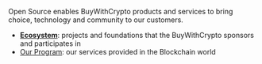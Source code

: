 Open Source enables BuyWithCrypto products and services to bring choice, technology and community to our customers.
- **[Ecosystem](https://buywithcrypto-partners.pages.dev/)**: projects and foundations that the BuyWithCrypto sponsors and participates in
- [Our Program](https://buywithcrypto.pages.dev/): our services provided in the Blockchain world
